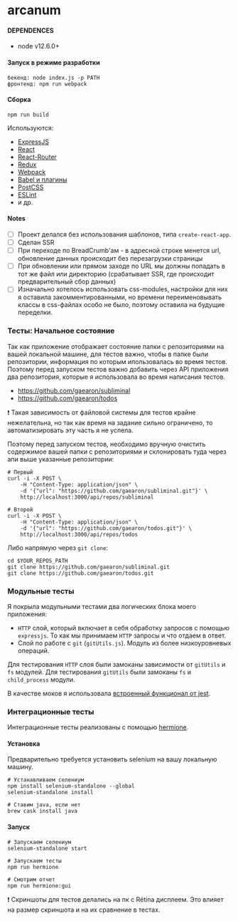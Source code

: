 # arcanum

#### DEPENDENCES
 - node v12.6.0+

#### Запуск в режиме разработки
```
бекенд: node index.js -p PATH
фронтенд: npm run webpack
```

#### Сборка
`npm run build`

Используются:
- [ExpressJS](https://expressjs.com)
- [React](https://reactjs.org/)
- [React-Router](https://github.com/ReactTraining/react-router)
- [Redux](https://redux.js.org)
- [Webpack](https://webpack.js.org)
- [Babel и плагины](https://babeljs.io)
- [PostCSS](https://postcss.org)
- [ESLint](https://eslint.org)
- и др.

#### Notes
- [ ] Проект делался без использования шаблонов, типа `create-react-app`.
- [ ] Сделан SSR
- [ ] При переходе по BreadCrumb'aм - в адресной строке менется url, обновление данных происходит без перезагрузки страницы
- [ ] При обновлении или прямом заходе по URL мы должны попадать в тот же файл или директорию (срабатывает SSR, где происходит предварительный сбор данных)
- [ ] Изначально хотелось использовать css-modules, настройки для них я оставила закомментированными, но времени переименовывать классы в css-файлах особо не было, поэтому оставила на будущие переделки. 

### Тесты: Начальное состояние

Так как приложение отображает состояние папки с репозиториями на вашей локальной машине,
для тестов важно, чтобы в папке были репозитории, информация по которым ипользовалась
во время тестов. Поэтому перед запуском тестов важно добавить через API приложения
два репозитория, которые я использовала во время написания тестов.
- https://github.com/gaearon/subliminal
- https://github.com/gaearon/todos

:exclamation: Такая зависимость от файловой системы для тестов крайне нежелательна, но так как
время на задание сильно ограничено, то автоматизировать эту часть я не успела.

Поэтому перед запуском тестов, необходимо вручную очистить содержимое вашей папки
с репозиториями и склонировать туда через апи выше указанные репозитории:
```
# Первый
curl -i -X POST \
    -H "Content-Type: application/json" \
    -d '{"url": "https://github.com/gaearon/subliminal.git"}' \
    http://localhost:3000/api/repos/subliminal

# Второй
curl -i -X POST \
    -H "Content-Type: application/json" \
    -d '{"url": "https://github.com/gaearon/todos.git"}' \
    http://localhost:3000/api/repos/todos
```

Либо напрямую через `git clone`:
```
cd $YOUR_REPOS_PATH
git clone https://github.com/gaearon/subliminal.git
git clone https://github.com/gaearon/todos.git
```

### Модульные тесты

Я покрыла модульными тестами два логических блока моего приложения:
- `HTTP` слой, который включает в себя обработку запросов с помощью `expressjs`. 
То как мы принимаем `HTTP` запросы и что отдаем в ответ.
- Слой по работе с `git` (`gitUtils.js`). Модуль из более низкоуровневых операций.

Для тестирования `HTTP` слоя были замоканы зависимости от `gitUtils` и `fs` модулей.
Для тестирования `gitUtils` были замоканы `fs` и `child_process` модули.

В качестве моков я использовала [встроенный функционал от jest](https://jestjs.io/docs/ru/mock-functions#mocking-modules). 

### Интеграционные тесты

Интеграционные тесты реализованы с помощью [hermione](https://github.com/gemini-testing/hermione).

#### Установка

Предварительно требуется установить selenium на вашу локальную машину.

```
# Устанавливаем селениум
npm install selenium-standalone --global
selenium-standalone install

# Ставим java, если нет
brew cask install java
```

#### Запуск

```
# Запускаем селениум
selenium-standalone start

# Запускаем тесты
npm run hermione

# Смотрим отчет
npm run hermione:gui
```

:exclamation: Скриншоты для тестов делались на пк с Rétina дисплеем. Это влияет на размер скриншота и на их сравнение в тестах.

